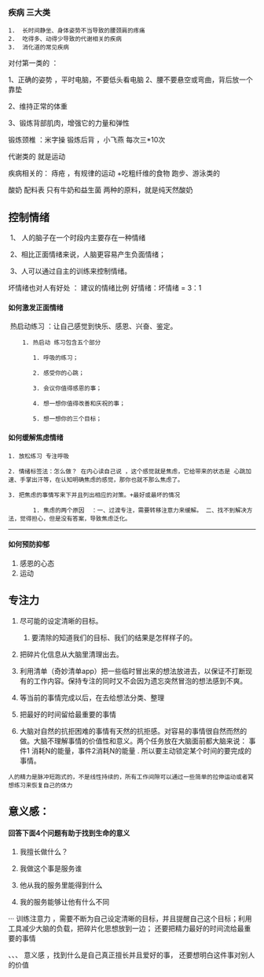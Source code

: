 ###  疾病 三大类

 	1.	长时间静坐、身体姿势不当导致的腰颈肩的疼痛
 	2.	吃得多、动得少导致的代谢相关的疾病
 	3.	消化道的常见疾病

对付第一类的 ： 

1、正确的姿势   ，平时电脑，不要低头看电脑 2、腰不要悬空或弯曲，背后放一个靠垫

2、维持正常的体重

3、锻炼背部肌肉，增强它的力量和弹性

  锻炼颈椎  ：米字操    锻炼后背 ，小飞燕  每次三*10次

代谢类的 就是运动

疾病相关的： 痔疮 ，有规律的运动  +吃粗纤维的食物 跑步、游泳类的



酸奶 配料表 只有牛奶和益生菌 两种的原料，就是纯天然酸奶





##  控制情绪



​	1、 人的脑子在一个时段内主要存在一种情绪

​	2、相比正面情绪来说，人脑更容易产生负面情绪；

​	3、人可以通过自主的训练来控制情绪。

坏情绪也对人有好处  ：  建议的情绪比例   好情绪：坏情绪  = 3：1

#### 如何激发正面情绪

​	热启动练习 ：让自己感觉到快乐、感恩、兴奋、鉴定。

        1. 热启动 练习包含五个部分

           1. 呼吸的练习；

           2. 感受你的心跳；

           3. 会议你值得感恩的事；

           4. 想一想你值得改善和庆祝的事；

           5. 想一想你的三个目标；

              

#### 如何缓解焦虑情绪

    1. 放松练习 专注呼吸

    2. 情绪标签法：怎么做？ 在内心读自己说 ，这个感觉就是焦虑，它给带来的状态是 心跳加速、手掌出汗等，在认知明确焦虑的感觉，那你也就不那么焦虑了。

    3. 把焦虑的事情写来下并且列出相应的对策。+最好或最坏的情况

           1. 焦虑的两个原因  ：一、过渡专注，需要转移注意力来缓解。 二、找不到解决方法，觉得担心，但是没有答案，导致焦虑泛化。

              


<hr  >

#### 如何预防抑郁

1. 感恩的心态
2. 运动

## 专注力

1. 尽可能的设定清晰的目标。

   1. 要清除的知道我们的目标、我们的结果是怎样样子的。

2. 把碎片化信息从大脑里清理出去。
  1.  利用清单（奇妙清单app）把一些临时冒出来的想法放进去，以保证不打断现有的工作内容。保持专注的同时又不会因为遗忘突然冒泡的想法感到不爽。
  2.  等当前的事情完成以后，在去给想法分类、整理



3.	把最好的时间留给最重要的事情

   1.	大脑对自然的抗拒困难的事情有天然的抗拒感。对容易的事情很自然而然的做。大脑不理解事情的价值性和意义。两个任务放在大脑面前都大脑来说： 事件1 消耗N的能量，事件2消耗N的能量
   	.	所以要主动锁定某个时间的要完成的事情。

```
人的精力是脉冲短跑式的，不是线性持续的，所有工作间隙可以通过一些简单的拉伸运动或者冥想练习来恢复自己的体力
```

## 意义感：

#### 回答下面4个问题有助于找到生命的意义

1. 我擅长做什么？ 

2. 我做这个事是服务谁

3. 他从我的服务里能得到什么

4. 我的服务能够让他有什么不同

   



··· 训练注意力  ，需要不断为自己设定清晰的目标，并且提醒自己这个目标；利用工具减少大脑的负载，把碎片化思想放到一边； 还要把精力最好的时间流给最重要的事情

、、、 意义感 ，找到什么是自己真正擅长并且爱好的事， 还要想明白这件事对别人的价值




​	


